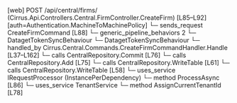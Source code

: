 [web] POST /api/central/firms/  (Cirrus.Api.Controllers.Central.FirmController.CreateFirm)  [L85–L92] [auth=Authentication.MachineToMachinePolicy]
  └─ sends_request CreateFirmCommand [L88]
    └─ generic_pipeline_behaviors 2
      └─ DatagetTokenSyncBehaviour
      └─ DatagetTokenSyncBehaviour
    └─ handled_by Cirrus.Central.Commands.CreateFirmCommandHandler.Handle [L37–L162]
      └─ calls CentralRepository.Commit [L76]
      └─ calls CentralRepository.Add [L75]
      └─ calls CentralRepository.WriteTable [L61]
      └─ calls CentralRepository.WriteTable [L58]
      └─ uses_service IRequestProcessor (InstancePerDependency)
        └─ method ProcessAsync [L86]
      └─ uses_service TenantService
        └─ method AssignCurrentTenantId [L78]

